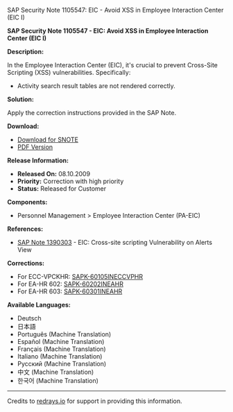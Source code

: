SAP Security Note 1105547: EIC - Avoid XSS in Employee Interaction Center (EIC I)

**SAP Security Note 1105547 - EIC: Avoid XSS in Employee Interaction Center (EIC I)**

**Description:**

In the Employee Interaction Center (EIC), it's crucial to prevent Cross-Site Scripting (XSS) vulnerabilities. Specifically:

- Activity search result tables are not rendered correctly.

**Solution:**

Apply the correction instructions provided in the SAP Note.

**Download:**

- [Download for SNOTE](https://notesdownloads.sap.com/note/0040000006569052017)
- [PDF Version](https://userapps.support.sap.com/sap/support/sfm/notes/print/0001105547?language=en-US&token=F962C5953CDAD72FE0E1AE431E31F2C4)

**Release Information:**

- **Released On:** 08.10.2009
- **Priority:** Correction with high priority
- **Status:** Released for Customer

**Components:**

- Personnel Management > Employee Interaction Center (PA-EIC)

**References:**

- [SAP Note 1390303](https://me.sap.com/notes/1390303) - EIC: Cross-site scripting Vulnerability on Alerts View

**Corrections:**

- For ECC-VPCKHR: [SAPK-60105INECCVPHR](https://me.sap.com/supportpackage/SAPK-60105INECCVPHR)
- For EA-HR 602: [SAPK-60202INEAHR](https://me.sap.com/supportpackage/SAPK-60202INEAHR)
- For EA-HR 603: [SAPK-60301INEAHR](https://me.sap.com/supportpackage/SAPK-60301INEAHR)

**Available Languages:**

- Deutsch
- 日本語
- Português (Machine Translation)
- Español (Machine Translation)
- Français (Machine Translation)
- Italiano (Machine Translation)
- Русский (Machine Translation)
- 中文 (Machine Translation)
- 한국어 (Machine Translation)

---

Credits to [redrays.io](https://redrays.io) for support in providing this information.